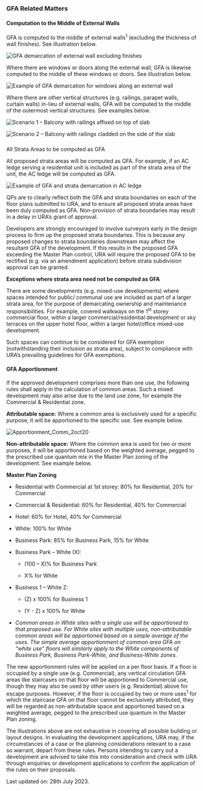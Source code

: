 ### GFA Related Matters

#### Computation to the Middle of External Walls

GFA is computed to the middle of external walls<sup>1</sup> (excluding the thickness of wall finishes). See illustration below.

![GFA demarcation of external wall excluding finishes](https://www.ura.gov.sg/-/media/Corporate/Guidelines/Development-control/GFA/71A-GFA-Demarcation-of-external-wall-excluding-finishes_28Jul2023_SC-03-bay-window-and-balcony.jpg?h=500&w=800)

Where there are windows or doors along the external wall, GFA is likewise computed to the middle of these windows or doors. See illustration below.

![Example of GFA demarcation for windows along an external wall](https://www.ura.gov.sg/-/media/Corporate/Guidelines/Development-control/GFA/GFA--Demarcation-for-windows-along-an-external-wall_31Jul2023.jpg?h=500&w=800)

Where there are other vertical structures (e.g. railings, parapet walls, curtain walls) in-lieu of external walls, GFA will be computed to the middle of the outermost vertical structures. See examples below.

![Scenario 1 – Balcony with railings affixed on top of slab](https://www.ura.gov.sg/-/media/Corporate/Guidelines/Development-control/GFA/72A-GFA--Scenario-1--Balcony-with-railings-affixed-on-top-of-slab.jpg?h=500&w=800)

![Scenario 2 – Balcony with railings cladded on the side of the slab](https://www.ura.gov.sg/-/media/Corporate/Guidelines/Development-control/GFA/GFA-72B-Scenario-2--Balcony-with-railings-cladded-on-the-side-of-the-slab.jpg?h=500&w=800)

### 

All Strata Areas to be computed as GFA

All proposed strata areas will be computed as GFA. For example, if an AC ledge serving a residential unit is included as part of the strata area of the unit, the AC ledge will be computed as GFA.

![Example of GFA and strata demarcation in AC ledge](https://www.ura.gov.sg/-/media/Corporate/Guidelines/Development-control/GFA/77-GFA-Example-of-GFA-and-strata-demarcation-in-AC-ledge.jpg?h=500&w=800)

QPs are to clearly reflect both the GFA and strata boundaries on each of the floor plans submitted to URA, and to ensure all proposed strata areas have been duly computed as GFA. Non-provision of strata boundaries may result in a delay in URA’s grant of approval.

Developers are strongly encouraged to involve surveyors early in the design process to firm up the proposed strata boundaries. This is because any proposed changes to strata boundaries downstream may affect the resultant GFA of the development. If this results in the proposed GFA exceeding the Master Plan control, URA will require the proposed GFA to be rectified (e.g. via an amendment application) before strata subdivision approval can be granted.

**Exceptions where strata area need not be computed as GFA**

There are some developments (e.g. mixed-use developments) where spaces intended for public/ communal use are included as part of a larger strata area, for the purpose of demarcating ownership and maintenance responsibilities. For example, covered walkways on the 1<sup>st</sup> storey commercial floor, within a larger commercial/residential development or sky terraces on the upper hotel floor, within a larger hotel/office mixed-use development.

Such spaces can continue to be considered for GFA exemption (notwithstanding their inclusion as strata area), subject to compliance with URA’s prevailing guidelines for GFA exemptions.

#### GFA Apportionment

If the approved development comprises more than one use, the following rules shall apply in the calculation of common areas. Such a mixed development may also arise due to the land use zone, for example the Commercial & Residential zone.

**Attributable space:** Where a common area is exclusively used for a specific purpose, it will be apportioned to the specific use. See example below.

![Apportionment_Comm_2oct20](https://www.ura.gov.sg/-/media/Corporate/Guidelines/Development-control/GFA/GFA-72A-Apportionment_Comm_2oct20.jpg)

**Non-attributable space:** Where the common area is used for two or more purposes, it will be apportioned based on the weighted average, pegged to the prescribed use quantum mix in the Master Plan zoning of the development. See example below.

**Master Plan Zoning**

- Residential with Commercial at 1st storey: 80% for Residential, 20% for Commercial
- Commercial & Residential: 60% for Residential, 40% for Commercial
- Hotel: 60% for Hotel, 40% for Commercial
- White: 100% for White
- Business Park: 85% for Business Park, 15% for White
- Business Park – White (X):
  - (100 – X)% for Business Park
  - X% for White
- Business 1 – White Z:
  - (Z) x 100% for Business 1
  - (Y - Z) x 100% for White
- *Common areas in White sites with a single use will be apportioned to that proposed use. For White sites with multiple uses, non-attributable common areas will be apportioned based on a simple average of the uses. The simple average apportionment of common area GFA on “white use” floors will similarly apply to the White components of Business Park, Business Park-White, and Business-White zones.*

The new apportionment rules will be applied on a per floor basis. If a floor is occupied by a single use (e.g. Commercial), any vertical circulation GFA areas like staircases on that floor will be apportioned to Commercial use, though they may also be used by other users (e.g. Residential) above for escape purposes. However, if the floor is occupied by two or more uses<sup>1</sup> for which the staircase GFA on that floor cannot be exclusively attributed, they will be regarded as non-attributable space and apportioned based on a weighted average, pegged to the prescribed use quantum in the Master Plan zoning.

The illustrations above are not exhaustive in covering all possible building or layout designs. In evaluating the development applications, URA may, if the circumstances of a case or the planning considerations relevant to a case so warrant, depart from these rules. Persons intending to carry out a development are advised to take this into consideration and check with URA through enquiries or development applications to confirm the application of the rules on their proposals.

Last updated on: 28th July 2023.
